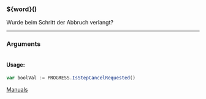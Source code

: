 ﻿### ${word}()
Wurde beim Schritt der Abbruch verlangt?

----

### Arguments
```ts
```
#### Usage:
```ts
var boolVal := PROGRESS.IsStepCancelRequested()
```

[Manuals](https://manuals.opacc.ch/docs/doku2401/F-Script/ScriptBlockFunc.PROGRESS.IsStepCancelRequested.html)
